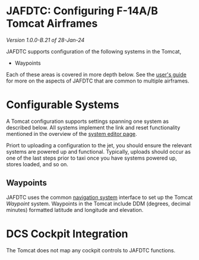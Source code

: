# JAFDTC: Configuring F-14A/B Tomcat Airframes

*Version 1.0.0-B.21 of 28-Jan-24*

JAFDTC supports configuration of the following systems in the Tomcat,

* Waypoints

Each of these areas is covered in more depth below. See the
[user's guide](https://github.com/51st-Vfw/JAFDTC/tree/master/doc)
for more on the aspects of JAFDTC that are common to multiple airframes.

# Configurable Systems

A Tomcat configuration supports settings spanning one system as described below. All systems
implement the link and reset functionality mentioned in the overview of the
[system editor page](https://github.com/51st-Vfw/JAFDTC/tree/master/doc/README.md#system-editor-page).

Priort to uploading a configuration to the jet, you should ensure the relevant systems are
powered up and functional. Typically, uploads should occur as one of the last steps prior to
taxi once you have systems powered up, stores loaded, and so on.

## Waypoints

JAFDTC uses the common
[navigation system](https://github.com/51st-Vfw/JAFDTC/tree/master/doc/README.md#navigation-system-editors)
interface to set up the Tomcat *Waypoint* system. Waypoints in the Tomcat include DDM (degrees,
decimal minutes) formatted latitude and longitude and elevation.

# DCS Cockpit Integration

The Tomcat does not map any cockpit controls to JAFDTC functions.